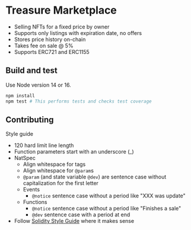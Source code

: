# Treasure Marketplace
- Selling NFTs for a fixed price by owner
- Supports only listings with expiration date, no offers
- Stores price history on-chain
- Takes fee on sale @ 5%
- Supports ERC721 and ERC1155

## Build and test

Use Node version 14 or 16.

```sh
npm install
npm test # This performs tests and checks test coverage
```

## Contributing

Style guide

- 120 hard limit line length
- Function parameters start with an underscore (_)
- NatSpec
  - Align whitespace for tags
  - Align whitespace for `@param`s
  - `@param` (and state variable `@dev`) are sentence case without capitalization for the first letter
  - Events
    - `@notice` sentence case without a period like "XXX was update"
  - Functions
    - `@notice` sentence case without a period like "Finishes a sale"
    - `@dev` sentence case with a period at end
- Follow [Solidity Style Guide](https://docs.soliditylang.org/en/v0.8.12/style-guide.html?highlight=style) where it makes sense